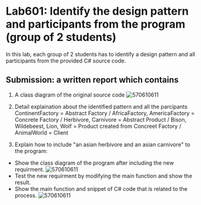 # Lab601: Identify the design pattern and participants from the program (group of 2 students)

In this lab, each group of 2 students has to identify a design pattern and all participants 
from the provided C# source code. 

## Submission: a written report which contains

1. A class diagram of the original source code
![570610611](https://scontent-hkg3-1.xx.fbcdn.net/hphotos-xap1/v/t34.0-12/12092368_1261451337203573_1292026239_n.jpg?oh=ef28cab7585a283da38652d5ef541ac2&oe=5610E055)

2. Detail explaination about the identified pattern and all the parcipants
ContinentFactory = Abstract Factory /
AfricaFactory, AmericaFactory = Concrete Factory /
Herbivore, Carnivore = Abstract Product /
Bison, Wildebeest, Lion, Wolf = Product created from Concreet Factory /
AnimalWorld = Client

3. Explain how to include "an asian herbivore and an asian carnivore" to the program: 
  - Show the class diagram of the program after including the new requirment.
![570610611](https://fbcdn-sphotos-g-a.akamaihd.net/hphotos-ak-xat1/v/t34.0-12/12076869_1261451340536906_822135077_n.jpg?oh=9c6cb3b3aaa37af30ddb0f9af20c0b9f&oe=5610C475&__gda__=1443950816_f788e8da32207cbbec33a811e68ea4f9)
  - Test the new requirment by modifying the main function and show the result.
  - Show the main function and snippet of C# code that is related to the process.
![570610611](https://scontent-hkg3-1.xx.fbcdn.net/hphotos-xpt1/v/t34.0-12/12083837_1261448260537214_1914154148_n.jpg?oh=8ecf1364f9859f9507871918f6d368e4&oe=56109522)

